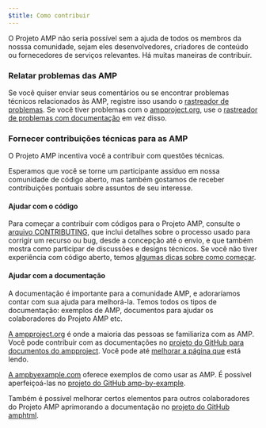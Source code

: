 ```yaml
---
$title: Como contribuir
---
```


O Projeto AMP não seria possível sem a ajuda de todos os membros da nosssa comunidade, sejam eles desenvolvedores, criadores de conteúdo ou fornecedores de serviços relevantes. Há muitas maneiras de contribuir.

### Relatar problemas das AMP

 Se você quiser enviar seus comentários ou se encontrar problemas técnicos relacionados às AMP, registre isso usando o [rastreador de problemas](https://github.com/ampproject/amphtml/issues). Se você tiver problemas com o [ampproject.org](https://ampproject.org), use o [rastreador de problemas com documentação](https://github.com/ampproject/docs/issues) em vez disso.

### Fornecer contribuições técnicas para as AMP

O Projeto AMP incentiva você a contribuir com questões técnicas.

Esperamos que você se torne um participante assíduo em nossa comunidade de código aberto, mas também gostamos de receber contribuições pontuais sobre assuntos de seu interesse.

#### Ajudar com o código

 Para começar a contribuir com códigos para o Projeto AMP, consulte o [arquivo CONTRIBUTING](https://github.com/ampproject/amphtml/blob/master/CONTRIBUTING.md), que inclui detalhes sobre o processo usado para corrigir um recurso ou bug, desde a concepção até o envio, e que também mostra como participar de discussões e designs técnicos. Se você não tiver experiência com código aberto, temos [algumas dicas sobre como começar](https://github.com/ampproject/amphtml/blob/master/CONTRIBUTING.md#contributing-code).

#### Ajudar com a documentação

A documentação é importante para a comunidade AMP, e adoraríamos contar com sua ajuda para melhorá-la. Temos todos os tipos de documentação: exemplos de AMP, documentos para ajudar os colaboradores do Projeto AMP etc.

[A ampproject.org](https://ampproject.org) é onde a maioria das pessoas se familiariza com as AMP. Você pode contribuir com as documentações no [projeto do GitHub para documentos do ampproject](https://github.com/ampproject/docs). Você pode até [melhorar a página que](https://github.com/ampproject/docs/blob/master/content/docs/contribute/contribute.md) está lendo.

[A ampbyexample.com](https://ampbyexample.com) oferece exemplos de como usar as AMP. É possível aperfeiçoá-las no [projeto do GitHub amp-by-example](https://github.com/ampproject/amp-by-example/).

 Também é possível melhorar certos elementos para outros colaboradores do Projeto AMP aprimorando a documentação no [projeto do GitHub amphtml](https://github.com/ampproject/amphtml).

